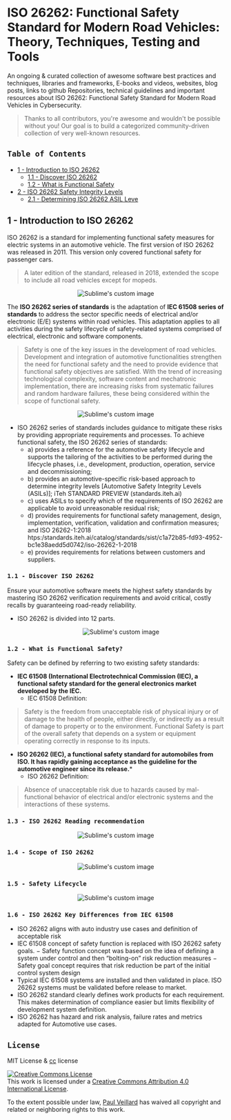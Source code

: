# ISO 26262: Functional Safety Standard for Modern Road Vehicles: Theory, Techniques, Testing and Tools


An ongoing & curated collection of awesome software best practices and techniques, libraries and frameworks, E-books and videos, websites, blog posts, links to github Repositories, technical guidelines and important resources about ISO 26262: Functional Safety Standard for Modern Road Vehicles in Cybersecurity.
> Thanks to all contributors, you're awesome and wouldn't be possible without you! Our goal is to build a categorized community-driven collection of very well-known resources.


## `Table of Contents`
   - [1 - Introduction to ISO 26262](#)
      - [1.1 - Discover ISO 26262](#)
      - [1.2 - What is Functional Safety](#)
   - [2 - ISO 26262 Safety Integrity Levels](#)
     - [2.1 - Determining ISO 26262 ASIL Leve](#)


## 1 - Introduction to ISO 26262
ISO 26262 is a standard for implementing functional safety measures for electric systems in an automotive vehicle. The first version of ISO 26262 was released in 2011. This version only covered functional safety for passenger cars. 
> A later edition of the standard, released in 2018, extended the scope to include all road vehicles except for mopeds.

<p align="center">
  <img src="https://github.com/paulveillard/cybersecurity-iso-26262/blob/main/img/iso26262-1.png?raw=true" alt="Sublime's custom image"/>
</p>

The **ISO 26262 series of standards** is the adaptation of **IEC 61508 series of standards** to address the sector specific needs of electrical and/or electronic (E/E) systems within road vehicles. 
This adaptation applies to all activities during the safety lifecycle of safety-related systems comprised of electrical, electronic and software components.
> Safety is one of the key issues in the development of road vehicles. Development and integration of automotive functionalities strengthen the need for functional safety and the need to provide evidence that functional safety objectives are satisfied. With the trend of increasing technological complexity, software content and mechatronic implementation, there are increasing risks from systematic failures and random hardware failures, these being considered within the scope of functional safety.

<p align="center">
  <img src="https://github.com/paulveillard/cybersecurity-iso-26262/blob/main/img/iso26262-3.png?raw=true" alt="Sublime's custom image"/>
</p>

- ISO 26262 series of standards includes guidance to mitigate these risks by providing appropriate requirements and processes. To achieve functional safety, the ISO 26262 series of standards:
   - a) provides a reference for the automotive safety lifecycle and supports the tailoring of the activities to be performed during the lifecycle phases, i.e., development, production, operation, service and decommissioning;
   - b) provides an automotive-specific risk-based approach to determine integrity levels [Automotive Safety Integrity Levels (ASILs)]; iTeh STANDARD PREVIEW (standards.iteh.ai)
   -  c) uses ASILs to specify which of the requirements of ISO 26262 are applicable to avoid unreasonable residual risk;
   -  d) provides requirements for functional safety management, design, implementation, verification, validation and confirmation measures; and ISO 26262-1:2018 htps:/standards.iteh.ai/catalog/standards/sist/c1a72b85-fd93-4952-bc1e38aedd5d0742/iso-26262-1-2018
   -  e) provides requirements for relations between customers and suppliers.

### `1.1 - Discover ISO 26262`
Ensure your automotive software meets the highest safety standards by mastering ISO 26262 verification requirements and avoid critical, costly recalls by guaranteeing road-ready reliability.

- ISO 26262 is divided into 12 parts.

  <p align="center">
  <img src="https://github.com/paulveillard/cybersecurity-iso-26262/blob/main/img/iso26262-2.png?raw=true" alt="Sublime's custom image"/>
</p>


### `1.2 - What is Functional Safety?`

Safety can be defined by referring to two existing safety standards:
- **IEC 61508 (International Electrotechnical Commission (IEC), a functional safety standard for the general electronics market developed by the IEC.**
  - IEC 61508 Definition:
> Safety is the freedom from unacceptable risk of physical injury or of damage to the health of people, either directly, or indirectly as a result of damage to property or to the
environment.
> Functional Safety is part of the overall safety that depends on a system or equipment operating correctly in response to its inputs.


- **ISO 26262 (IEC), a functional safety standard for automobiles from ISO. It has rapidly gaining acceptance as the guideline for the automotive engineer since its release.***
   - ISO 26262 Definition:
> Absence of unacceptable risk due to hazards caused by mal-functional behavior of electrical and/or electronic systems and the interactions of these systems.


### `1.3 - ISO 26262 Reading recommendation`

  <p align="center">
  <img src="https://github.com/paulveillard/cybersecurity-iso-26262/blob/main/img/iso26262-4.png?raw=true" alt="Sublime's custom image"/>
</p>

### `1.4 - Scope of ISO 26262`
  <p align="center">
  <img src="https://github.com/paulveillard/cybersecurity-iso-26262/blob/main/img/iso26262-5.png?raw=true" alt="Sublime's custom image"/>
</p>

### `1.5 - Safety Lifecycle`
  <p align="center">
  <img src="https://github.com/paulveillard/cybersecurity-iso-26262/blob/main/img/iso26262-6.png?raw=true" alt="Sublime's custom image"/>
</p>

### `1.6 - ISO 26262 Key Differences from IEC 61508`

- ISO 26262 aligns with auto industry use cases and definition of acceptable risk
- IEC 61508 concept of safety function is replaced with ISO 26262 safety goals.
   − Safety function concept was based on the idea of defining a system under control and then “bolting-on” risk reduction measures
   − Safety goal concept requires that risk reduction be part of the initial control system design
- Typical IEC 61508 systems are installed and then validated in place. ISO 26262 systems must be validated before release to market.
- ISO 26262 standard clearly defines work products for each requirement. This makes determination of compliance easier but limits flexibility of development system definition.
- ISO 26262 has hazard and risk analysis, failure rates and metrics adapted for Automotive use cases.





## `License`
MIT License & [cc](https://creativecommons.org/licenses/by/4.0/) license

<a rel="license" href="http://creativecommons.org/licenses/by/4.0/"><img alt="Creative Commons License" style="border-width:0" src="https://i.creativecommons.org/l/by/4.0/88x31.png" /></a><br />This work is licensed under a <a rel="license" href="http://creativecommons.org/licenses/by/4.0/">Creative Commons Attribution 4.0 International License</a>.

To the extent possible under law, [Paul Veillard](https://github.com/paulveillard/) has waived all copyright and related or neighboring rights to this work.
